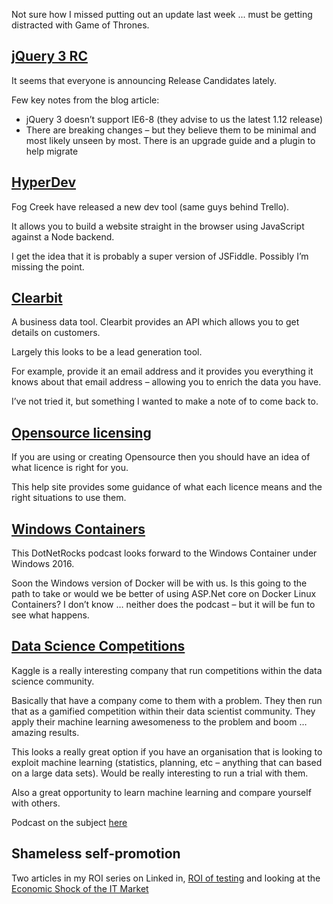 Not sure how I missed putting out an update last week ... must be getting distracted with Game of Thrones.

## [jQuery 3 RC](https://blog.jquery.com/2016/05/20/jquery-3-0-release-candidate-released/)
It seems that everyone is announcing Release Candidates lately.

Few key notes from the blog article:

* jQuery 3 doesn’t support IE6-8 (they advise to us the latest 1.12 release)
* There are breaking changes – but they believe them to be minimal and most likely unseen by most. There is an upgrade guide and a plugin to help migrate

## [HyperDev](http://joelonsoftware.com/items/2016/05/30.html)
Fog Creek have released a new dev tool (same guys behind Trello).

It allows you to build a website straight in the browser using JavaScript against a Node backend.

I get the idea that it is probably a super version of JSFiddle.  Possibly I’m missing the point.

## [Clearbit](https://clearbit.com/)
A business data tool.  Clearbit provides an API which allows you to get details on customers.

Largely this looks to be a lead generation tool.

For example, provide it an email address and it provides you everything it knows about that email address – allowing you to enrich the data you have.

I’ve not tried it, but something I wanted to make a note of to come back to.

## [Opensource licensing](http://choosealicense.com/)
If you are using or creating Opensource then you should have an idea of what licence is right for you.

This help site provides some guidance of what each licence means and the right situations to use them.

## [Windows Containers](http://dotnetrocks.com/?show=1306)
This DotNetRocks podcast looks forward to the Windows Container under Windows 2016.

Soon the Windows version of Docker will be with us.  Is this going to the path to take or would we be better of using ASP.Net core on Docker Linux Containers?  I don’t know … neither does the podcast – but it will be fun to see what happens.

## [Data Science Competitions](https://www.kaggle.com/)
Kaggle is a really interesting company that run competitions within the data science community.

Basically that have a company come to them with a problem.  They then run that as a gamified competition within their data scientist community.  They apply their machine learning awesomeness to the problem and boom … amazing results.

This looks a really great option if you have an organisation that is looking to exploit machine learning (statistics, planning, etc – anything that can based on a large data sets).  Would be really interesting to run a trial with them.

Also a great opportunity to learn machine learning and compare yourself with others.

Podcast on the subject [here](http://dotnetrocks.com/?show=1307)

## Shameless self-promotion
Two articles in my ROI series on Linked in, [ROI of testing](/blog/roi-of-testing) and looking at the [Economic Shock of the IT Market](/blog/it-market-economic-shock)
